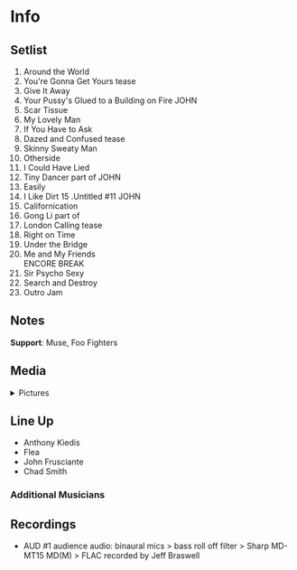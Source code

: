 # Info

## Setlist

1. Around the World
2. You're Gonna Get Yours tease
3. Give It Away
4. Your Pussy's Glued to a Building on Fire JOHN
5. Scar Tissue
6. My Lovely Man
7. If You Have to Ask
8. Dazed and Confused tease
9. Skinny Sweaty Man
10. Otherside
11. I Could Have Lied
12. Tiny Dancer part of JOHN
13. Easily
14. I Like Dirt
15 .Untitled #11 JOHN
16. Californication
17. Gong Li part of
18. London Calling tease
19. Right on Time
20. Under the Bridge
21. Me and My Friends
<br> ENCORE BREAK
22. Sir Psycho Sexy
23. Search and Destroy
24. Outro Jam

## Notes

**Support**: Muse, Foo Fighters

## Media 

<details>
  <summary>Pictures</summary>
  <!--<img alt="Setlist" title="Setlist" src="_.jpg" height="200" />
  <img alt="Clipping" title="Clipping" src="_.jpg" height="200" />
  <img alt="Flyer" title="Flyer" src="_.jpg" height="200" />-->
</details>

## Line Up

* Anthony Kiedis
* Flea
* John Frusciante
* Chad Smith

### Additional Musicians

## Recordings

* AUD #1 audience audio: binaural mics > bass roll off filter > Sharp MD-MT15 MD(M) > FLAC recorded by Jeff Braswell
